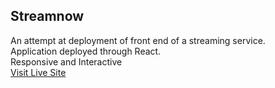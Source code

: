## Streamnow
An attempt at deployment of front end of a streaming service. <br>
Application deployed through React. <br>
Responsive and Interactive <br>
[Visit Live Site](https://64885718f770df09b1d71335--stellar-empanada-610feb.netlify.app)
